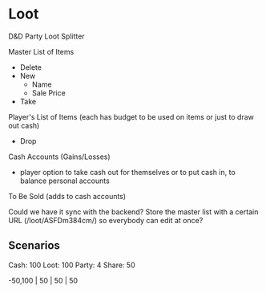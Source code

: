 # Loot

D&D Party Loot Splitter

Master List of Items
- Delete
- New
  - Name
  - Sale Price
- Take

Player's List of Items (each has budget to be used on items or just to draw out cash)
- Drop

Cash Accounts (Gains/Losses)
- player option to take cash out for themselves or to put cash in, to balance personal accounts

To Be Sold (adds to cash accounts)

Could we have it sync with the backend? Store the master list with a certain URL (/loot/ASFDm384cm/) so everybody can edit at once?

## Scenarios

Cash: 100
Loot: 100
Party: 4
Share: 50

-50,100 | 50 | 50 | 50
